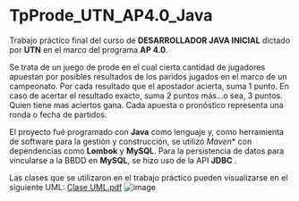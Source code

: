 # TpProde_UTN_AP4.0_Java
Trabajo práctico final del curso de **DESARROLLADOR JAVA INICIAL** dictado por **UTN** en el marco del programa **AP 4.0**.

Se trata de un juego de prode en el cual cierta cantidad de jugadores apuestan por posibles resultados de los paridos jugados en el marco de un campeonato. 
Por cada resultado que el apostador acierta, suma 1 punto. En caso de acertar el resultado exacto, suma 2 puntos más...o sea, 3 puntos.
Quien tiene mas aciertos gana. 
Cada apuesta o pronóstico representa una ronda o fecha de partidos.

El proyecto fué programado con **Java** como lenguaje y, como herramienta de software para la gestión y construcción, se utilizó  *Maven** con dependencias como **Lombok** y **MySQL**. 
Para la persistencia de datos para vincularse a la BBDD en **MySQL**, se hizo uso de la API **JDBC** .

Las clases que se utilizaron en el trabajo práctico pueden visualizarse en el siguiente UML:
[Clase UML.pdf](https://github.com/LuMarka/TpProde_UTN_AP4.0_Java/files/11306319/Clase.UML.pdf)
![image](https://user-images.githubusercontent.com/99847024/233897216-0d7c90cc-379d-4f0a-9794-a9092f4bca55.png)
